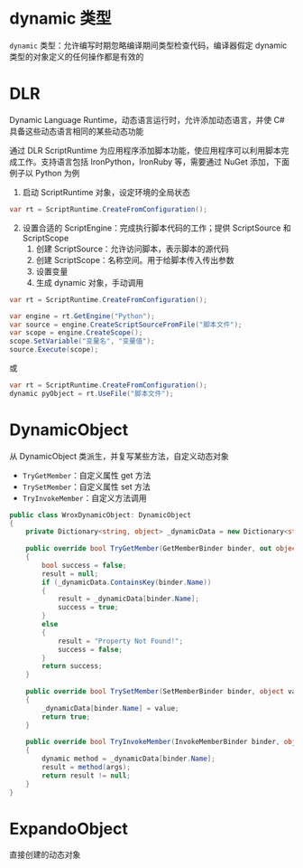 # dynamic 类型

`dynamic` 类型：允许编写时期忽略编译期间类型检查代码，编译器假定 dynamic 类型的对象定义的任何操作都是有效的
# DLR

Dynamic Language Runtime，动态语言运行时，允许添加动态语言，并使 C# 具备这些动态语言相同的某些动态功能

通过 DLR ScriptRuntime 为应用程序添加脚本功能，使应用程序可以利用脚本完成工作。支持语言包括 IronPython，IronRuby 等，需要通过 NuGet 添加，下面例子以 Python 为例

1. 启动 ScriptRuntime 对象，设定环境的全局状态

```c#
var rt = ScriptRuntime.CreateFromConfiguration();
```

2. 设置合适的 ScriptEngine：完成执行脚本代码的工作；提供 ScriptSource 和 ScriptScope
	1. 创建 ScriptSource：允许访问脚本，表示脚本的源代码
	2. 创建 ScriptScope：名称空间。用于给脚本传入传出参数
	3. 设置变量
	4. 生成 dynamic 对象，手动调用

```c#
var rt = ScriptRuntime.CreateFromConfiguration();

var engine = rt.GetEngine("Python");
var source = engine.CreateScriptSourceFromFile("脚本文件");
var scope = engine.CreateScope();
scope.SetVariable("变量名", "变量值");
source.Execute(scope);
```

或

```c#
var rt = ScriptRuntime.CreateFromConfiguration();
dynamic pyObject = rt.UseFile("脚本文件");
```
# DynamicObject

从 DynamicObject 类派生，并复写某些方法，自定义动态对象
- `TryGetMember`：自定义属性 get 方法
- `TrySetMember`：自定义属性 set 方法
- `TryInvokeMember`：自定义方法调用

```csharp
public class WroxDynamicObject: DynamicObject
{
    private Dictionary<string, object> _dynamicData = new Dictionary<string, object>();
    
    public override bool TryGetMember(GetMemberBinder binder, out object result)
    {
        bool success = false;
        result = null;
        if (_dynamicData.ContainsKey(binder.Name))
        {
            result = _dynamicData[binder.Name];
            success = true;
        }
        else
        {
            result = "Property Not Found!";
            success = false;
        }
        return success;
    }
    
    public override bool TrySetMember(SetMemberBinder binder, object value)
    {
        _dynamicData[binder.Name] = value;
        return true;
    }
    
    public override bool TryInvokeMember(InvokeMemberBinder binder, object[] args, out object result)
    {
        dynamic method = _dynamicData[binder.Name];
        result = method(args);
        return result != null;
    }
}
```
# ExpandoObject

直接创建的动态对象

